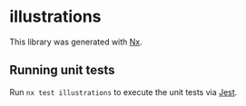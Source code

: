 # illustrations

This library was generated with [Nx](https://nx.dev).

## Running unit tests

Run `nx test illustrations` to execute the unit tests via [Jest](https://jestjs.io).
